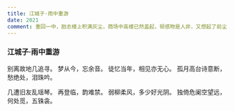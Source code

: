 ```yaml
---
title: 江城子·雨中重游
date: 2021
comment: 重回一中，励志楼上积满灰尘，商场中高楼已然盖起，顿感物是人非，又想起了前尘往事，颇感伤情
---
```

### 江城子·雨中重游

别离故地几追寻。
梦从今，忘余音。
徒忆当年，相见亦无心。
孤月高台诗意断，愁绝处，泪珠吟。

几遭旧友乱瑶琴。
再登临，韵难禁。
弱柳柔风，多少好光阴。
独倚危阑空望远，何处觅，五铢衾。
